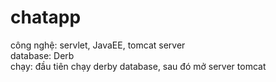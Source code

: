 # chatapp
công nghệ: servlet, JavaEE, tomcat server</br>
database: Derb</br>
chạy: đầu tiên chạy derby database, sau đó mở server tomcat
